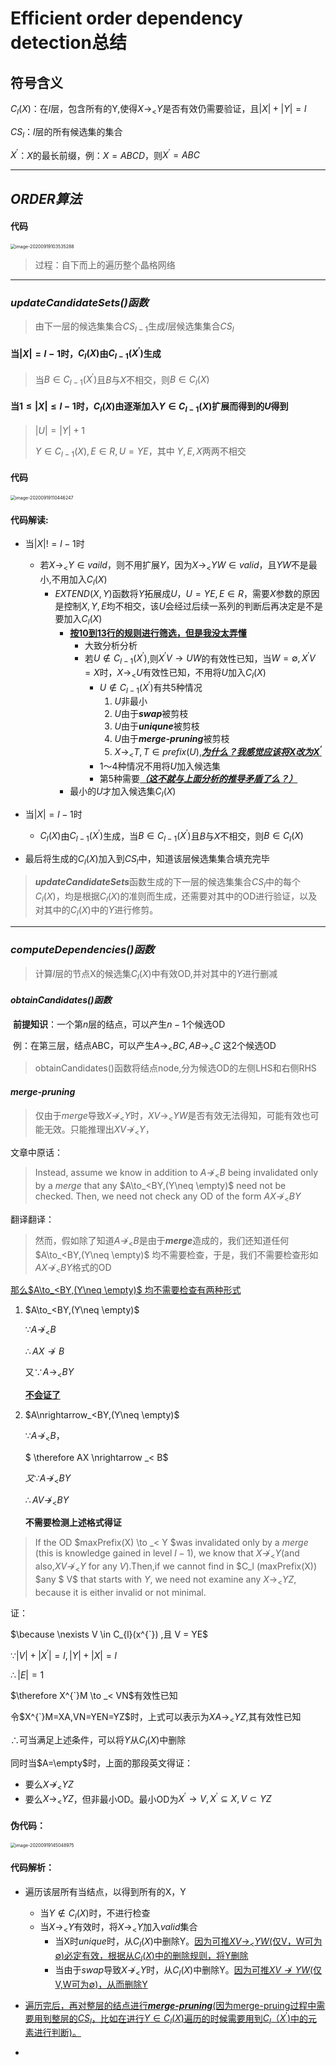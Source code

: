 # **Efficient order dependency detection**总结

## 符号含义

$C_l(X)$：在$l$层，包含所有的Y,使得$X\rightarrow_<Y$是否有效仍需要验证，且$|X| + |Y| = l$

$CS_l$：$l$层的所有候选集的集合

$X^{'}$：$X$的最长前缀，例：$X=ABCD$，则$X^{'}=ABC$

---

## ***ORDER算法***

#### 代码

<img src="/Users/chenjixuan/Library/Application Support/typora-user-images/image-20200919103535288.png" alt="image-20200919103535288" style="zoom:50%;" />

> 过程：自下而上的遍历整个晶格网络

---

### ***updateCandidateSets()函数***

> 由下一层的候选集集合$CS_{l-1}$生成$l$层候选集集合$CS_l$

#### 当$|X| = l-1$时，$C_l(X)$由$C_{l-1}(X^{'})$生成

> 当$B\in C_{l-1}(X^{'})$且$B$与$X$不相交，则$B \in C_l(X)$

#### 当$1 \leq |X| \leq l-1$时，$C_l(X)$由逐渐加入$Y \in C_{l-1}(X)$扩展而得到的$U$得到

> $|U|=|Y|+1$
>
> $Y \in C_{l-1}(X),E \in R,U = YE$，其中 $Y,E,X$两两不相交

#### 代码

<img src="/Users/chenjixuan/Library/Application Support/typora-user-images/image-20200919110446247.png" alt="image-20200919110446247" style="zoom:50%;" />

#### 代码解读:

- 当$|X| != l-1$时
  - 若$X \rightarrow _< Y \in vaild$，则不用扩展$Y$，因为$X \rightarrow _< YW \in valid$，且$YW$不是最小,不用加入$C_l(X)$
    - $EXTEND(X,Y)$函数将$Y$拓展成$U$，$U=YE,E \in R$，需要$X$参数的原因是控制$X,Y,E$均不相交，该$U$会经过后续一系列的判断后再决定是不是要加入$C_l(X)$
       -  <u>**按10到13行的规则进行筛选，但是我没太弄懂**</u>
          	-  大致分析分析
           -  若$U \notin C_{l-1}(X^{'})$,则$X^{'}V \rightarrow UW$的有效性已知，当$W = \emptyset ,X^{'}V = X$时，$X \rightarrow _< U$有效性已知，不用将$U$加入$C_l(X)$
               -  $U \notin C_{l-1}(X^{'})$有共5种情况
                  1. $U$非最小
                  2. $U$由于***swap***被剪枝
                  3. $U$由于***uniqune***被剪枝
                  4. $U$由于***merge-pruning***被剪枝
                  5. $X \rightarrow_< T,T \in prefix(U)$,<u>***为什么？我感觉应该将$X$改为$X^{'}$***</u>
              -  1～4种情况不用将$U$加入候选集
              -  第5种需要<u>***（这不就与上面分析的推导矛盾了么？）***</u>
      	-  最小的$U$才加入候选集$C_l(X)$

- 当$|X| = l-1$时
  - $C_l(X)$由$C_{l-1}(X^{'})$生成，当$B\in C_{l-1}(X^{'})$且$B$与$X$不相交，则$B \in C_l(X)$
- 最后将生成的$C_l(X)$加入到$CS_l$中​，知道该层候选集集合填充完毕

> ***updateCandidateSets***函数生成的下一层的候选集集合$CS_l$中的每个$C_l(X)$，均是根据$C_l(X)$的准则而生成，还需要对其中的OD进行验证，以及对其中的$C_l(X)$中的$Y$进行修剪。

---

### ***computeDependencies()函数***

> 计算$l$层的节点X的候选集$C_l(X)$中有效OD,并对其中的$Y$进行删减

#### ***obtainCandidates()函数***

​	**前提知识**：一个第$n$层的结点，可以产生$n-1$个候选OD

​		例：在第三层，结点ABC，可以产生$A \rightarrow _<BC,AB \rightarrow_< C$ 这2个候选OD

> obtainCandidates()函数将结点node,分为候选OD的左侧LHS和右侧RHS

#### ***merge-pruning***

> 仅由于$merge$导致$X\nrightarrow_<Y$时，$XV\to _<YW$是否有效无法得知，可能有效也可能无效。只能推理出$XV\nrightarrow _<Y$，

文章中原话：

> Instead, assume we know in addition to $A \nrightarrow_<B$ being invalidated only by a *merge* that any $A\to_<BY,(Y\neq \empty)$ need not be checked. Then, we need not check any OD of the form  $AX \nrightarrow_<BY$

翻译翻译：

> 然而，假如除了知道$A \nrightarrow_<B$是由于***merge***造成的，我们还知道任何$A\to_<BY,(Y\neq \empty)$ 均不需要检查，于是，我们不需要检查形如$AX \nrightarrow_<BY$格式的OD

<u> 那么$A\to_<BY,(Y\neq \empty)$ 均不需要检查有两种形式</u>

1. $A\to_<BY,(Y\neq \empty)$ 

   $\because A \nrightarrow _<B$

   $\therefore AX \nrightarrow B$

   又$\because A \to _< BY$

   <u>**不会证了**</u>

2. $A\nrightarrow_<BY,(Y\neq \empty)$ 

   $\because A \nrightarrow _<B$，

   $ \therefore AX \nrightarrow _< B$

   $又\because A \nrightarrow_< BY$

   $\therefore AV \nrightarrow _< BY$

   **不需要检测上述格式得证**

> If the OD $maxPrefix(X) \to _< Y $was invalidated only by a *merge* (this is knowledge gained in level $l − 1$), we know that $X \nrightarrow _<Y$(and also,$XV\nrightarrow _<Y$ for any $V$).Then,if we cannot find in $C_l (maxPrefix(X)) $any $ V$ that starts with $Y$, we need not examine any $X \to_< YZ$, because it is either invalid or not minimal. 

证：

$\because \nexists V \in C_{l}(x^{`}) ,且 V = YE$

$\because|V|+|X^{'}|=l,|Y|+|X|=l$

$\therefore |E|=1$

$\therefore X^{`}M \to _< VN$有效性已知

令$X^{`}M=XA,VN=YEN=YZ$时，上式可以表示为$XA\to _<YZ$,其有效性已知

$\therefore$可当满足上述条件，可以将$Y$从$C_l(X)$中删除

同时当$A=\empty$时，上面的那段英文得证：

- 要么$X\nrightarrow _<YZ$
- 要么$X\to _<YZ$，但非最小OD。最小OD为$X^{'} \to V,X^{'}\subseteq X,V\subset YZ$

#### 伪代码：

<img src="/Users/chenjixuan/Library/Application Support/typora-user-images/image-20200919145048975.png" alt="image-20200919145048975" style="zoom:50%;" />

#### 代码解析：

- 遍历该层所有当结点，以得到所有的X，Y
  - 当$Y \notin C_l(X)$时，不进行检查
  - 当$X \to _< Y$有效时，将$X\to_<Y$加入$valid$集合
    - 当X时$unique$时，从$C_l(X)$中删除Y。<u>因为可推$XV\to_<YW$(仅V，W可为$\emptyset$)必定有效，根据从$C_l(X)$中的删除规则，将Y删除</u>
    - 当由于$swap$导致$X \nrightarrow _<Y$时，从$C_l(X)$中删除Y。<u>因为可推$XV \nrightarrow YW$(仅V,W可为$\emptyset$)，从而删除Y

- 遍历完后，再对整层的结点进行***merge-pruning***(因为merge-pruing过程中需要用到整层的$CS_l$，比如在进行$Y \in C_l(X)$遍历的时候需要用到$C_l（X^{'})$中的元素进行判断)。

- 

  

